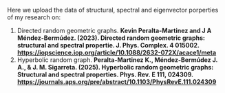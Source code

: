 Here we upload the data of structural, spectral and eigenvector porperties of my research on:
1. Directed random geometric graphs.
**Kevin Peralta-Martinez and J A Méndez-Bermúdez. (2023). Directed random geometric graphs: structural and spectral propertie. J. Phys. Complex. 4 015002. https://iopscience.iop.org/article/10.1088/2632-072X/acace1/meta**
2. Hyperbolic random graph.
   **Peralta-Martinez K., Méndez-Bermúdez J. A., & J. M. Sigarreta. (2025). Hyperbolic random geometric graphs: Structural and spectral properties. Phys. Rev. E 111, 024309. https://journals.aps.org/pre/abstract/10.1103/PhysRevE.111.024309**
